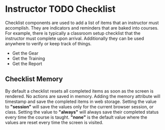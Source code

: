 # Instructor TODO Checklist

Checklist components are used to add a list of items that an instructor must accomplish. They are indicators and reminders that are baked into courses. For example, there is typically a classroom setup checklist that the instructor must complete upon arrival. Additionally they can be used anywhere to verify or keep track of things.

<Checklist title="AVY list">

- Get the Gear
- Get the Training
- Get the Report

</Checklist>

## Checklist Memory

By default a checklist resets all completed items as soon as the screen is rendered. No actions are saved in memory. Adding the memory attribute will timestamp and save the completed items in web storage. Setting the value to **"session"** will save the values only for the current browser session, or class. Setting the value to **"always"** will always save their completed status every time the course is taught. **"none"** is the default value where the values are reset every time the screen is visited.
